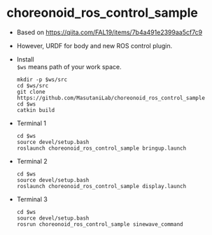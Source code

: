 # choreonoid_ros_control_sample

- Based on https://qiita.com/FAL19/items/7b4a491e2399aa5cf7c9

- However, URDF for body and new ROS control plugin.

- Install  
  `$ws` means path of your work space.
  ```
  mkdir -p $ws/src
  cd $ws/src
  git clone https://github.com/MasutaniLab/choreonoid_ros_control_sample
  cd $ws
  catkin build
  ```

- Terminal 1
  ```
  cd $ws
  source devel/setup.bash
  roslaunch choreonoid_ros_control_sample bringup.launch
  ```

- Terminal 2
  ```
  cd $ws
  source devel/setup.bash
  roslaunch choreonoid_ros_control_sample display.launch 
  ```

- Terminal 3
  ```
  cd $ws
  source devel/setup.bash
  rosrun choreonoid_ros_control_sample sinewave_command 
  ```
